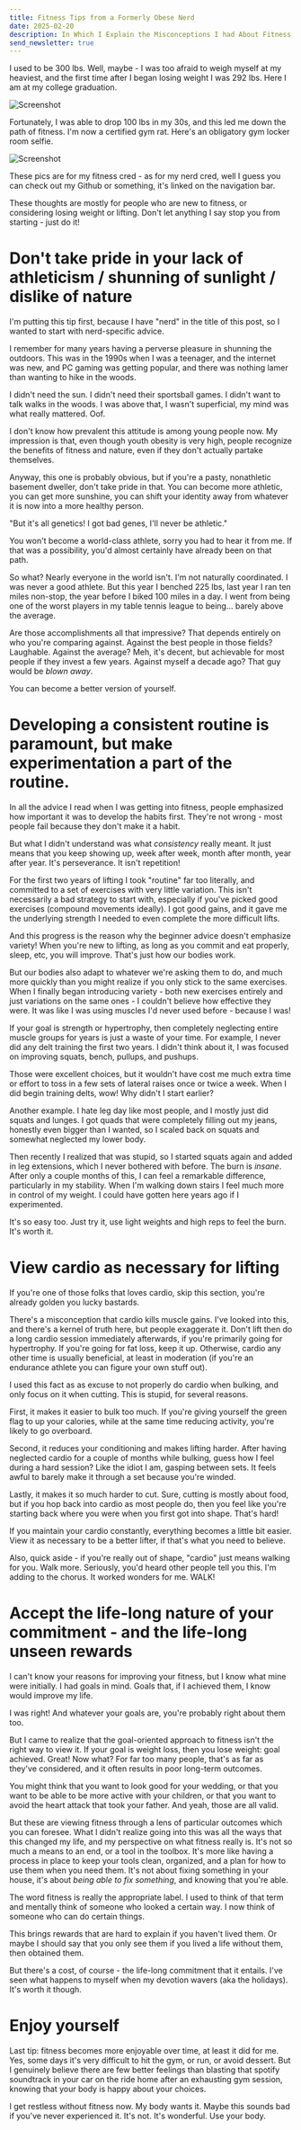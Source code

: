 ```yaml
---
title: Fitness Tips from a Formerly Obese Nerd
date: 2025-02-20
description: In Which I Explain the Misconceptions I had About Fitness
send_newsletter: true
---
```


I used to be 300 lbs. Well, maybe - I was too afraid to weigh myself at my heaviest, and the first time after I began losing weight I was 292 lbs. Here I am at my college graduation.

![Screenshot](https://cdn.jsdelivr.net/gh/sampatt/media@main/posts/2025-02-20-fitness-for-nerds/image/sam_obese.jpg)

Fortunately, I was able to drop 100 lbs in my 30s, and this led me down the path of fitness. I'm now a certified gym rat. Here's an obligatory gym locker room selfie.

![Screenshot](https://cdn.jsdelivr.net/gh/sampatt/media@main/posts/2025-02-20-fitness-for-nerds/image/resized_sam_fit.jpg)

These pics are for my fitness cred - as for my nerd cred, well I guess you can check out my Github or something, it's linked on the navigation bar.

These thoughts are mostly for people who are new to fitness, or considering losing weight or lifting. Don't let anything I say stop you from starting - just do it!

# Don't take pride in your lack of athleticism / shunning of sunlight / dislike of nature

I'm putting this tip first, because I have "nerd" in the title of this post, so I wanted to start with nerd-specific advice.

I remember for many years having a perverse pleasure in shunning the outdoors. This was in the 1990s when I was a teenager, and the internet was new, and PC gaming was getting popular, and there was nothing lamer than wanting to hike in the woods.

I didn't need the sun. I didn't need their sportsball games. I didn't want to talk walks in the woods. I was above that, I wasn't superficial, my mind was what really mattered. Oof.

I don't know how prevalent this attitude is among young people now. My impression is that, even though youth obesity is very high, people recognize the benefits of fitness and nature, even if they don't actually partake themselves.

Anyway, this one is probably obvious, but if you're a pasty, nonathletic basement dweller, don't take pride in that. You can become more athletic, you can get more sunshine, you can shift your identity away from whatever it is now into a more healthy person.

"But it's all genetics! I got bad genes, I'll never be athletic."

You won't become a world-class athlete, sorry you had to hear it from me. If that was a possibility, you'd almost certainly have already been on that path.

So what? Nearly everyone in the world isn't. I'm not naturally coordinated. I was never a good athlete. But this year I benched 225 lbs, last year I ran ten miles non-stop, the year before I biked 100 miles in a day. I went from being one of the worst players in my table tennis league to being... barely above the average.

Are those accomplishments all that impressive? That depends entirely on who you're comparing against. Against the best people in those fields? Laughable. Against the average? Meh, it's decent, but achievable for most people if they invest a few years. Against myself a decade ago? That guy would be _blown away_.

You can become a better version of yourself.

# Developing a consistent routine is paramount, but make experimentation a part of the routine.

In all the advice I read when I was getting into fitness, people emphasized how important it was to develop the habits first. They're not wrong - most people fail because they don't make it a habit.

But what I didn't understand was what _consistency_ really meant. It just means that you keep showing up, week after week, month after month, year after year. It's perseverance. It isn't repetition!

For the first two years of lifting I took "routine"  far too literally, and committed to a set of exercises with very little variation. This isn't necessarily a bad strategy to start with, especially if you've picked good exercises (compound movements ideally). I got good gains, and it gave me the underlying strength I needed to even complete the more difficult lifts.

And this progress is the reason why the beginner advice doesn't emphasize variety! When you're new to lifting, as long as you commit and eat properly, sleep, etc, you will improve. That's just how our bodies work.

But our bodies also adapt to whatever we're asking them to do, and much more quickly than you might realize if you only stick to the same exercises. When I finally began introducing variety - both new exercises entirely and just variations on the same ones - I couldn't believe how effective they were. It was like I was using muscles I'd never used before - because I was!

If your goal is strength or hypertrophy, then completely neglecting entire muscle groups for years is just a waste of your time. For example, I never did any delt training the first two years. I didn't think about it, I was focused on improving squats, bench, pullups, and pushups. 

Those were excellent choices, but it wouldn't have cost me much extra time or effort to toss in a few sets of lateral raises once or twice a week. When I did begin training delts, wow! Why didn't I start earlier?

Another example. I hate leg day like most people, and I mostly just did squats and lunges. I got quads that were completely filling out my jeans, honestly even bigger than I wanted, so I scaled back on squats and somewhat neglected my lower body. 

Then recently I realized that was stupid, so I started squats again and added in leg extensions, which I never bothered with before. The burn is _insane_. After only a couple months of this, I can feel a remarkable difference, particularly in my stability. When I'm walking down stairs I feel much more in control of my weight. I could have gotten here years ago if I experimented.

It's so easy too. Just try it, use light weights and high reps to feel the burn. It's worth it.

# View cardio as necessary for lifting

If you're one of those folks that loves cardio, skip this section, you're already golden you lucky bastards.

There's a misconception that cardio kills muscle gains. I've looked into this, and there's a kernel of truth here, but people exaggerate it. Don't lift then do a long cardio session immediately afterwards, if you're primarily going for hypertrophy. If you're going for fat loss, keep it up. Otherwise, cardio any other time is usually beneficial, at least in moderation (if you're an endurance athlete you can figure your own stuff out).

I used this fact as as excuse to not properly do cardio when bulking, and only focus on it when cutting. This is stupid, for several reasons.

First, it makes it easier to bulk too much. If you're giving yourself the green flag to up your calories, while at the same time reducing activity, you're likely to go overboard.

Second, it reduces your conditioning and makes lifting harder. After having neglected cardio for a couple of months while bulking, guess how I feel during a hard session? Like the idiot I am, gasping between sets. It feels awful to barely make it through a set because you're winded.

Lastly, it makes it so much harder to cut. Sure, cutting is mostly about food, but if you hop back into cardio as most people do, then you feel like you're starting back where you were when you first got into shape. That's hard!

If you maintain your cardio constantly, everything becomes a little bit easier. View it as necessary to be a better lifter, if that's what you need to believe.

Also, quick aside - if you're really out of shape, "cardio" just means walking for you. Walk more. Seriously, you'd heard other people tell you this. I'm adding to the chorus. It worked wonders for me. WALK!

# Accept the life-long nature of your commitment - and the life-long unseen rewards

I can't know your reasons for improving your fitness, but I know what mine were initially. I had goals in mind. Goals that, if I achieved them, I know would improve my life.

I was right! And whatever your goals are, you're probably right about them too.

But I came to realize that the goal-oriented approach to fitness isn't the right way to view it. If your goal is weight loss, then you lose weight: goal achieved. Great! Now what? For far too many people, that's as far as they've considered, and it often results in poor long-term outcomes.

You might think that you want to look good for your wedding, or that you want to be able to be more active with your children, or that you want to avoid the heart attack that took your father. And yeah, those are all valid. 

But these are viewing fitness through a lens of particular outcomes which you can foresee. What I didn't realize going into this was all the ways that this changed my life, and my perspective on what fitness really is. It's not so much a means to an end, or a tool in the toolbox. It's more like having a process in place to keep your tools clean, organized, and a plan for how to use them when you need them. It's not about fixing something in your house, it's about _being able to fix something_, and knowing that you're able.

The word fitness is really the appropriate label. I used to think of that term and mentally think of someone who looked a certain way. I now think of someone who can do certain things.

This brings rewards that are hard to explain if you haven't lived them. Or maybe I should say that you only see them if you lived a life without them, then obtained them.

But there's a cost, of course - the life-long commitment that it entails. I've seen what happens to myself when my devotion wavers (aka the holidays). It's worth it though.

# Enjoy yourself

Last tip: fitness becomes more enjoyable over time, at least it did for me. Yes, some days it's very difficult to hit the gym, or run, or avoid dessert. But I genuinely believe there are few better feelings than blasting that spotify soundtrack in your car on the ride home after an exhausting gym session, knowing that your body is happy about your choices.

I get restless without fitness now. My body wants it. Maybe this sounds bad if you've never experienced it. It's not. It's wonderful. Use your body.